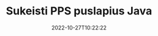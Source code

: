 ---
############################# Static ############################
layout: "auto-gen-merger"
date: 2022-10-27T10:22:22
draft: false
otherformats: ppt pptx rtf tex vdx vsdm vsdx vssm vssx vstm vstx vsx vtx xlam xls xlsb

############################# Head ############################
head_title: "Sukeiskite ir keiskite PPS puslapius Java"
head_description: "Sukeiskite ir keiskite dviejų puslapių pozicijas PPS faile Java naudodami dokumentų sujungimo API."

############################# Header ############################
title: "Sukeisti PPS puslapius Java"
description: "Pakeiskite PPS puslapius keliomis Java kodo eilutėmis."
bg_image: "https://cms.admin.containerize.com/templates/aspose/App_Themes/V3/images/bg/header1.png"
bg_overlay: false
button:
    enable: true
    icon: "fas fa-arrow-down"
    label: "Atsisiųskite nemokamą bandomąją versiją"
    link: "https://downloads.groupdocs.com/merger/java"

############################# SubMenu ############################
submenu:
    enable: true

    left:
        img_alt: "GroupDocs.Merger for Java"
        image: "https://cms.admin.containerize.com/templates/groupdocs/images/product-logos/90x90-noborder/groupdocs-merger-java.png"
        product: "GroupDocs.Merger"
        platform: "Java"

    middle:
        button:

            # button loop
            - link: "https://apireference.groupdocs.com/merger/java"
              text: "API nuoroda"

            # button loop
            - link: "https://github.com/groupdocs-merger"
              text: "Kodo pavyzdžiai"

            # button loop
            - link: "https://products.groupdocs.app/merger/family"
              text: "Tiesioginės demonstracinės versijos"

            # button loop
            - link: "https://purchase.groupdocs.com/pricing/merger/java"
              text: "Kainodara"

    right:
        link_download: "https://downloads.groupdocs.com/merger"
        link_learn: "https://docs.groupdocs.com/merger/java"
        link_buy: "https://purchase.groupdocs.com"

############################# About ############################
about:
    enable: true
    title: "Apie GroupDocs.Merger for Java API"
    content: |
        [GroupDocs.Merger for Java](/lt/merger/java/) siūlo paprastą sprendimą saugiai sujungti ir padalyti iš įvairių dokumentų formatų, įskaitant PDF, Microsoft Office (Word, Excel, PowerPoint). , OneNote), OpenDocument, HTML, vaizdus ir daugelį kitų Java programose. Pridėję vos kelias kodo eilutes, atlikite kelias dokumento operacijas, pvz., perkelkite, pašalinkite, pasukite, sukeiskite, išskleiskite arba pakeiskite dokumento puslapių orientaciją. Dokumentų sujungimo API taip pat palaiko dokumentų puslapių peržiūrą kaip vaizdą, kad būtų galima analizuoti dokumento struktūrą, formatavimą ir puslapio turinį.
        
        GroupDocs.Merger API yra tinkamas pasirinkimas įmonių sprendimams, kuriems reikia failų puslapių keitimo funkcijų. Šios API yra gerai palaikomos visose pagrindinėse operacinėse sistemose ir platformose, įskaitant J2SE 7.0 (1.7), J2SE 8.0 (1.8), Java 10.

############################# Steps ############################
steps:
    enable: true
    title_left: "Sukeisti PPS failo puslapius Java"
    content_left: |
        [GroupDocs.Merger for Java](/lt/merger/java/) leidžia Java kūrėjams lengvai apsikeisti puslapiais PPS faile, atlikdami kelis paprastus veiksmus .
        
        * Inicijuokite **SwapOptions**, kad nurodytumėte puslapių numerius, kuriais norite keistis.
        * Sukurkite naują **Merger** egzempliorių ir nurodykite šaltinio dokumento kelią kaip konstruktoriaus parametrą.
        * Iškvieskite **swapPages** ir perduokite **SwapOptions** objektą.
        * Paskambinkite **Save** ir nurodykite failo kelią, kad išsaugotumėte gautą dokumentą.

    title_right: "Sistemos reikalavimai"
    content_right: |
        GroupDocs.Merger for Java API palaikomos visose pagrindinėse platformose ir operacinėse sistemose. Prieš vykdydami toliau pateiktą kodą, įsitikinkite, kad jūsų sistemoje yra įdiegtos šios būtinos sąlygos.

        * Operacinės sistemos: Microsoft Windows, Linux, MacOS
        * Kūrimo aplinkos: NetBeans, IntelliJ IDEA, Eclipse
        * Karkasai: J2SE 7.0 (1.7), J2SE 8.0 (1.8), Java 10
        * Atsisiųskite naujausią GroupDocs.Merger for Java versiją iš [Maven](https://repository.groupdocs.com/webapp/#/artifacts/browse/tree/General/repo/com/groupdocs/groupdocs-merger)
         
    code: |
     {{% merger/additional-styles %}}
     {{< merger/code-merger title="Kaip sukeisti PPS failo puslapius naudojant Java pavyzdinį kodą">}}

        ```java    
        // Sukeiskite PPS failo puslapius naudodami GroupDocs.Merger API
        int pageNumber1 = 6;
        int pageNumber2 = 1;

        // Inicijuokite SwapOptions klasę, kad nurodytumėte keičiamų puslapių numerius
        SwapOptions swapOptions = new SwapOptions(pageNumber2, pageNumber1);

        // Momentinis susijungimas su įvesties PPS dokumentu
        Merger merger = new Merger("input.pps");

        // Iškvieskite SwapPages metodą ir perduokite jam objektą SwapOptions
        merger.swapPages(swapOptions);
    
        // Iškvieskite išsaugojimo metodą ir nurodykite norimą failo kelią, kad išsaugotumėte išvesties dokumentą
        merger.save("output.pps");
        ```
     {{< /merger/code-merger >}}

############################# Demos ############################
demos:
    enable: true
    title: "Tiesioginės demonstracinės versijos – apsikeiskite PPS failų puslapiais internete"
    content: |
       Apkeiskite PPS failo puslapius dabar apsilankę [GroupDocs.Merger Live Demos](https://products.groupdocs.app/splitter/swap-pages/pps) svetainėje.
       Tiesioginė demonstracinė versija turi šiuos privalumus.
        
############################# About Formats ############################
about_formats:
    enable: true

############################# More Formats ############################
more_formats:
    enable: true
    title: "Sukeisti kitų failų formatų puslapius"
    content: |
        Java dokumentuoja failų formatų ir vaizdų sujungimo ir padalijimo API. Sukeiskite kai kuriuos populiarius failų formatus, kaip nurodyta toliau.

############################# Back to top ###############################
back_to_top:
    enable: true
---